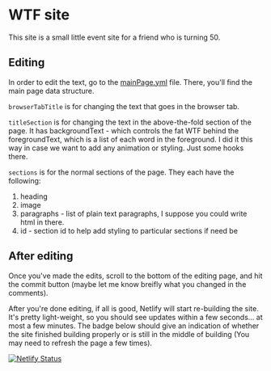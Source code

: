 # WTF site

This site is a small little event site for a friend who is turning 50.

## Editing

In order to edit the text, go to the [mainPage.yml](/src/_data/mainPage.yml) file. There, you'll find the main page data structure.

`browserTabTitle` is for changing the text that goes in the browser tab.

`titleSection` is for changing the text in the above-the-fold section of the page. It has backgroundText - which controls the fat WTF behind the foregroundText, which is a list of each word in the foreground. I did it this way in case we want to add any animation or styling. Just some hooks there.

`sections` is for the normal sections of the page. They each have the following:

1. heading
1. image
1. paragraphs - list of plain text paragraphs, I suppose you could write html in there.
1. id - section id to help add styling to particular sections if need be

## After editing

Once you've made the edits, scroll to the bottom of the editing page, and hit the commit button (maybe let me know breifly what you changed in the comments).

After you're done editing, if all is good, Netlify will start re-building the site. It's pretty light-weight, so you should see updates within a few seconds... at most a few minutes. The badge below should give an indication of whether the site finished building properly or is still in the middle of building (You may need to refresh the page a few times).

[![Netlify Status](https://api.netlify.com/api/v1/badges/7a1dfeb8-2b02-448e-994e-2c4496774af4/deploy-status)](https://app.netlify.com/sites/moonlit-sunshine-243e0d/deploys)


